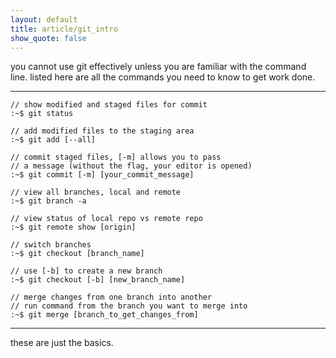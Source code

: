 ```yaml
---
layout: default
title: article/git_intro
show_quote: false
---
```


you cannot use git effectively unless you are familiar with the command line. 
listed here are all the commands you need to know to get work done.

* * *

    // show modified and staged files for commit
    :~$ git status

    // add modified files to the staging area
    :~$ git add [--all]

    // commit staged files, [-m] allows you to pass
    // a message (without the flag, your editor is opened)
    :~$ git commit [-m] [your_commit_message]

    // view all branches, local and remote
    :~$ git branch -a

    // view status of local repo vs remote repo
    :~$ git remote show [origin]

    // switch branches
    :~$ git checkout [branch_name]

    // use [-b] to create a new branch
    :~$ git checkout [-b] [new_branch_name]

    // merge changes from one branch into another
    // run command from the branch you want to merge into
    :~$ git merge [branch_to_get_changes_from]

* * *

these are just the basics.
